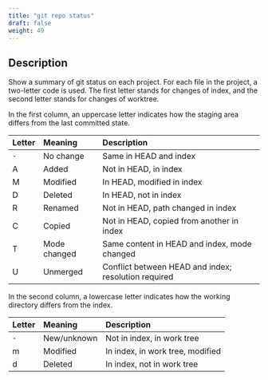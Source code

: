 ```yaml
---
title: "git repo status"
draft: false
weight: 49
---
```


## Description

Show a summary of git status on each project. For each file in the project, a two-letter code is used. The first letter stands for changes of index, and the second letter stands for changes of worktree.

In the first column, an uppercase letter indicates how the staging area differs from the last committed state.

Letter | Meaning      | Description
-------|:-------------|:--------------------------------------
`-`    | No change    | Same in HEAD and index 
A      | Added        | Not in HEAD, in index
M      | Modified     | In HEAD, modified in index
D      | Deleted      | In HEAD, not in index 
R      | Renamed      | Not in HEAD, path changed in index
C      | Copied       | Not in HEAD, copied from another in index
T      | Mode changed | Same content in HEAD and index, mode changed
U      | Unmerged     |Conflict between HEAD and index; resolution required

In the second column, a lowercase letter indicates how the working directory differs from the index.

Letter | Meaning     | Description
-------|:------------|:--------------------------------------
`-`    | New/unknown | Not in index, in work tree 
m      | Modified    | In index, in work tree, modified
d      | Deleted     | In index, not in work tree
